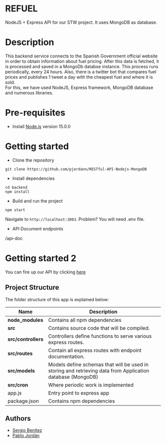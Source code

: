 # REFUEL
NodeJS + Express API for our STW project. It uses MongoDB as database.

# Description
This backend service connects to the Spanish Government official website in order to obtain information about fuel pricing. After this data is fetched, it is processed and saved in a MongoDb databse instance. This process runs periodically, every 24 hours. Also, there is a twitter bot that compares fuel prices and publishes 1 tweet a day with the cheapest fuel and where it is sold.  
For this, we have used NodeJS, Express framework, MongoDB database and numerous libraries.

# Pre-requisites

- Install [Node.js](https://nodejs.org/en/) version 15.0.0

# Getting started

- Clone the repository

```
git clone https://github.com/pjordann/RESTful-API-Nodejs-MongoDB
```

- Install dependencies

```
cd backend
npm install
```

- Build and run the project

```
npm start
```

Navigate to `http://localhost:3003`. Problem? You will need .env file.

- API Document endpoints

/api-doc

# Getting started 2

You can fire up our API by clicking [here](https://reloop-back.herokuapp.com/api-doc)

## Project Structure

The folder structure of this app is explained below:

| Name                | Description                                                                                                |
| ------------------- | ---------------------------------------------------------------------------------------------------------- |
| **node_modules**    | Contains all npm dependencies                                                                              |
| **src**             | Contains source code that will be compiled.                                                                |
| **src/controllers** | Controllers define functions to serve various express routes.                                              |
| **src/routes**      | Contain all express routes with endpoint documentation.                                                    |
| **src/models**      | Models define schemas that will be used in storing and retrieving data from Application database (MongoDB) |
| **src/cron**        | Where periodic work is implemented                                                                         |
| app.js              | Entry point to express app                                                                                 |
| package.json        | Contains npm dependencies                                                                                  |

## Authors
* [Sergio Benítez](https://github.com/SergioBenitez755787)
* [Pablo Jordán](https://github.com/pjordann)
